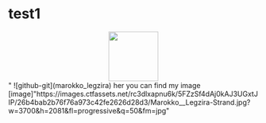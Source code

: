 # test1
<div id="header" align="center">
  
  <img src="https://images.ctfassets.net/rc3dlxapnu6k/5FZzSf4dAj0kAJ3UGxtJIP/26b4bab2b76f76a973c42fe2626d28d3/Marokko__Legzira-Strand.jpg?w=3700&h=2081&fl=progressive&q=50&fm=jpg" width="100"/>
</div>" 
</div>
![github-git](marokko_legzira)
her you can find my image [image]"https://images.ctfassets.net/rc3dlxapnu6k/5FZzSf4dAj0kAJ3UGxtJIP/26b4bab2b76f76a973c42fe2626d28d3/Marokko__Legzira-Strand.jpg?w=3700&h=2081&fl=progressive&q=50&fm=jpg"
